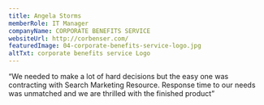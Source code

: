 ```yaml
---
title: Angela Storms
memberRole: IT Manager
companyName: CORPORATE BENEFITS SERVICE
websiteUrl: http://corbenser.com/
featuredImage: 04-corporate-benefits-service-logo.jpg
altTxt: corporate benefits service Logo
---
```


“We needed to make a lot of hard decisions but the easy one was contracting with Search Marketing Resource. Response time to our needs was unmatched and we are thrilled with the finished product”
